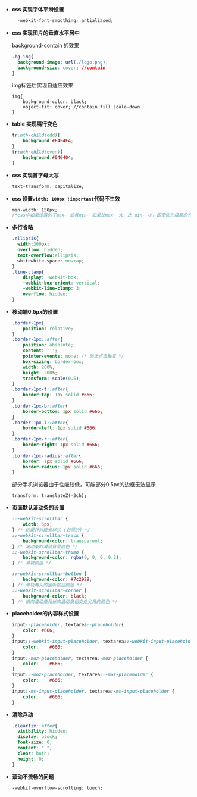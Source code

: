 - **css 实现字体平滑设置**

  ```css
    -webkit-font-smoothing: antialiased;
  ```

- **css 实现图片的垂直水平居中**

     background-contain 的效果

    ```css
    .bg-img{
      background-image: url(./logo.png);
      background-size: cover; //contain
    }
    ```

    img标签后实现自适应效果

    ```
    img{
    	background-color: black;
    	object-fit: cover; //contain fill scale-down
    }
    ```

- **table 实现隔行变色**

    ```css
    tr:nth-child(odd){
    	background:#F4F4F4;
    }
    tr:nth-child(even){
    	background:#040404;
    }
    ```

- **css 实现首字母大写**

    ```css
    text-transform: capitalize;
    ```

- **css 设置`width: 100px !important`代码不生效**

    ```css
    min-width: 150px;
    /*css中如果设置的了max- 或者min- 如果比max- 大，比 min- 小，即使优先级高的也不会生效*/
    ```

- **多行省略**

  ```css
  .ellipsis{
  	width:300px;    
  	overflow: hidden;    
  	text-overflow:ellipsis;    
  	whitewhite-space: nowrap;
  }
  .line-clamp{
      display: -webkit-box;    
      -webkit-box-orient: vertical;    
      -webkit-line-clamp: 3;    
      overflow: hidden;
  }
  ```

  

- **移动端0.5px的设置**

  ```css
  .border-1px{
      position: relative;
  }
  .border-1px::after{
      position: absolute;
      content: ' ';
      pointer-events: none; /* 防止点击触发 */
      box-sizing: border-box;
      width: 200%;
      height: 200%;
      transform: scale(0.5);
  }
  .border-1px-t::after{
      border-top: 1px solid #666;
  }
  .border-1px-b::after{
      border-bottom: 1px solid #666;
  }
  .border-1px-l::after{
      border-left: 1px solid #666;
  }
  .border-1px-r::after{
      border-right: 1px solid #666;
  }
  .border-1px-radius::after{
      border: 1px solid #666;
      border-radius: 1px solid #666;
  }
  ```

  部分手机浏览器由于性能较低，可能部分0.5px的边框无法显示

  ```
  transform: translateZ(-3ch);
  ```

  

- **页面默认滚动条的设置**

  ```css
  ::-webkit-scrollbar {
      width: 6px;
  } /* 这是针对缺省样式 (必须的) */
  ::-webkit-scrollbar-track {
      background-color: transparent;
  } /* 滚动条的滑轨背景颜色 */
  ::-webkit-scrollbar-thumb {
      background-color: rgba(0, 0, 0, 0.2); 
  } /* 滑块颜色 */
  
  ::-webkit-scrollbar-button {
      background-color: #7c2929;
  } /* 滑轨两头的监听按钮颜色 */
  ::-webkit-scrollbar-corner {
      background-color: black;
  } /* 横向滚动条和纵向滚动条相交处尖角的颜色 */
  
  ```

  

- **placeholder的内容样式设置**

  ```css
  input::placeholder, textarea::placeholder{
      color: #666;
  }
  input::-webkit-input-placeholder, textarea::-webkit-input-placeholder { 
      color:    #666;
  }
  input:-moz-placeholder, textarea:-moz-placeholder { 
      color:    #666;
  }
  input::-moz-placeholder, textarea::-moz-placeholder { 
      color:    #666;
  }
  input:-ms-input-placeholder, textarea:-ms-input-placeholder { 
      color:    #666;
  }
  ```

  

- **清除浮动**

  ```css
  .clearfix::after{
    visibility: hidden;
    display: block;
    font-size: 0;
    content: " ";
    clear: both;
    height: 0;
  }
  ```

- **滚动不流畅的问题**

  `-webkit-overflow-scrolling: touch;`